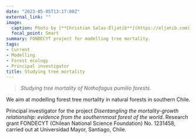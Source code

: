 ```yaml
---
date: "2023-05-05T13:17:00Z"
external_link: "" 
image:
  caption: Photo by [**Christian Salas-Eljatib**](https://eljatib.com)
  focal_point: Smart
summary: FONDECYT project for modelling tree mortality.
tags:
- Current
- Modelling
- Forest ecology
- Principal investigator
title: Studying tree mortality
---
```


> *Studying tree mortality of Nothofagus pumilio forests.*

We aim at modelling forest tree mortality in natural forests in southern Chile.

Principal investigator for the project *Disentangling the mortality-growth relationship: evidence from the southernmost forest of the world*. Research grant FONDECYT (Chilean National Science Foundation) No. 1231458, carried out at Universidad Mayor, Santiago, Chile.


<!--- 
(see details here `http://simuladorpellin.com`)
-->